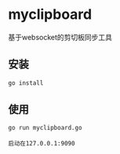 ﻿# myclipboard

基于websocket的剪切板同步工具
## 安装

```bash
go install 
```

## 使用
```bash
go run myclipboard.go
```

```
启动在127.0.0.1:9090
```
